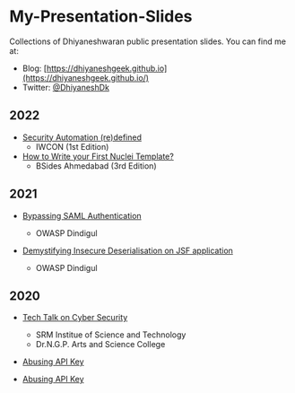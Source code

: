 # My-Presentation-Slides
Collections of Dhiyaneshwaran public presentation slides. You can find me at:
* Blog: [https://dhiyaneshgeek.github.io](https://dhiyaneshgeek.github.io/)
* Twitter: [@DhiyaneshDk](https://twitter.com/DhiyaneshDK)

## 2022
* [Security Automation (re)defined](slides/Security-Automation-(re)defined.pdf)
    * IWCON (1st Edition)
* [How to Write your First Nuclei Template?](slides/How-to-write-your-First-Nuclei-Template.pdf)
    * BSides Ahmedabad (3rd Edition)

## 2021
* [Bypassing SAML Authentication](slides/Bypassing-SAML-Authentication.pdf)
    * OWASP Dindigul

* [Demystifying Insecure Deserialisation on JSF application](slides/)
    * OWASP Dindigul

## 2020
* [Tech Talk on Cyber Security](slides/Tech-Talk-on-Cyber-Security.pdf)
    * SRM Institue of Science and Technology
    * Dr.N.G.P. Arts and Science College

* [Abusing API Key](slides/Abusing-API-Key.pdf)

* [Abusing API Key](slides/Bypassing-the-Rate-Limiting.pdf)
